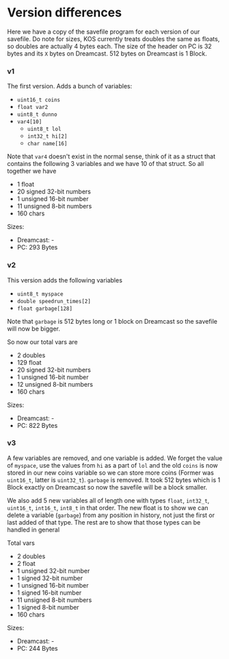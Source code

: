 # Version differences

Here we have a copy of the savefile program for each version of our savefile. Do note for sizes, KOS currently treats doubles the same as floats, so doubles are actually 4 bytes each. The size of the header on PC is 32 bytes and its `X` bytes on Dreamcast. 512 bytes on Dreamcast is 1 Block.

### v1

The first version. Adds a bunch of variables:

- `uint16_t coins`
- `float var2`
- `uint8_t dunno`
- `var4[10]`
	- `uint8_t lol`
	- `int32_t hi[2]`
	- `char name[16]`

Note that `var4` doesn't exist in the normal sense, think of it as a struct that contains the following 3 variables and we have 10 of that struct. So all together we have

- 1 float
- 20 signed 32-bit numbers
- 1 unsigned 16-bit number
- 11 unsigned 8-bit numbers
- 160 chars

Sizes:
- Dreamcast: -
- PC: 293 Bytes

### v2

This version adds the following variables

- `uint8_t myspace`
- `double speedrun_times[2]`
- `float garbage[128]`

Note that `garbage` is 512 bytes long or 1 block on Dreamcast so the savefile will now be bigger.

So now our total vars are

- 2 doubles
- 129 float
- 20 signed 32-bit numbers
- 1 unsigned 16-bit number
- 12 unsigned 8-bit numbers
- 160 chars

Sizes:
- Dreamcast: -
- PC: 822 Bytes

### v3

A few variables are removed, and one variable is added. We forget the value of `myspace`, use the values from `hi` as a part of `lol` and the old `coins` is now stored in our new coins variable so we can store more coins (Former was `uint16_t`, latter is `uint32_t`). `garbage` is removed. It took 512 bytes which is 1 Block exactly on Dreamcast so now the savefile will be a block smaller.

We also add 5 new variables all of length one with types `float`, `int32_t`, `uint16_t`, `int16_t`, `int8_t` in that order. The new float is to show we can delete a variable (`garbage`) from any position in history, not just the first or last added of that type. The rest are to show that those types can be handled in general

Total vars
- 2 doubles
- 2 float
- 1 unsigned 32-bit number
- 1 signed 32-bit number
- 1 unsigned 16-bit number
- 1 signed 16-bit number
- 11 unsigned 8-bit numbers
- 1 signed 8-bit number
- 160 chars

Sizes:
- Dreamcast: -
- PC: 244 Bytes
